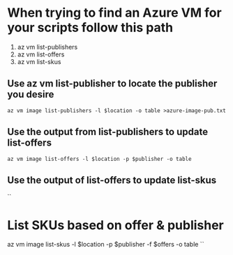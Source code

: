 # When trying to find an Azure VM for your scripts follow this path

1. az vm list-publishers
2. az vm list-offers
3. az vm list-skus

## Use az vm list-publisher to locate the publisher you desire
``
az vm image list-publishers -l $location -o table >azure-image-pub.txt
``

## Use the output from list-publishers to update list-offers
``
az vm image list-offers -l $location -p $publisher -o table
``
## Use the output of list-offers to update list-skus
``
# List SKUs based on offer & publisher
az vm image list-skus -l $location -p $publisher -f $offers -o table
``
